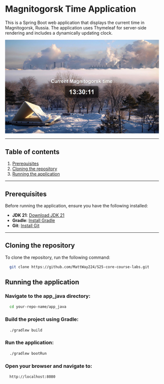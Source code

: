 # Magnitogorsk Time Application

This is a Spring Boot web application that displays the current time in Magnitogorsk, Russia. The application uses
Thymeleaf for server-side rendering and includes a dynamically updating clock.


![screenshot](src/main/resources/static/screenshot_java.png)

---

## Table of contents

1. [Prerequisites](#prerequisites)
2. [Cloning the repository](#cloning-the-repository)
3. [Running the application](#running-the-application)

---

## Prerequisites

Before running the application, ensure you have the following installed:

- **JDK 21**: [Download JDK 21](https://www.oracle.com/java/technologies/javase-jdk21-downloads.html)
- **Gradle**: [Install Gradle](https://gradle.org/install/)
- **Git**: [Install Git](https://git-scm.com/)

---

## Cloning the repository

To clone the repository, run the following command:

```bash
  git clone https://github.com/MattWay224/S25-core-course-labs.git
```

## Running the application

### Navigate to the app_java directory:

```bash
  cd your-repo-name/app_java
```

### Build the project using Gradle:

```bash
  ./gradlew build
```

### Run the application:

```bash
  ./gradlew bootRun
```

### Open your browser and navigate to:

```
  http://localhost:8080
```
